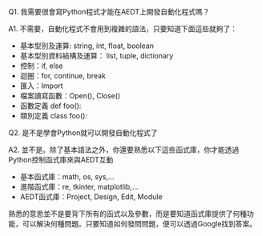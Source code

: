 
Q1. 我需要很會寫Python程式才能在AEDT上開發自動化程式嗎？

A1. 不需要，自動化程式不會用到複雜的語法，只要知道下面這些就夠了：
- 基本型別及運算: string, int, float, boolean
- 基本型別資料結構及運算： list, tuple, dictionary
- 控制：if, else
- 迴圈：for, continue, break
- 匯入：Import
- 檔案讀寫函數：Open(), Close()
- 函數定義 def foo():
- 類別定義 class foo():

Q2. 是不是學會Python就可以開發自動化程式了

A2. 並不是。除了基本語法之外，你還要熟悉以下這些函式庫，你才能透過Python控制函式庫來與AEDT互動
- 基本函式庫：math, os, sys,...
- 進階函式庫：re, tkinter, matplotlib,...
- AEDT函式庫：Project, Design, Edit, Module

熟悉的意思並不是要背下所有的函式以及參數，而是要知道函式庫提供了何種功能，可以解決何種問題。只要知道如何發問問題，便可以透過Google找到答案。
